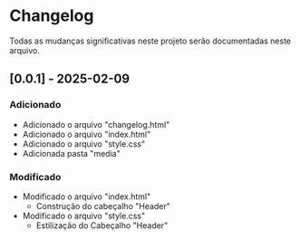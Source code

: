 # Changelog
Todas as mudanças significativas neste projeto serão documentadas neste arquivo.

## [0.0.1] - 2025-02-09
### Adicionado

- Adicionado o arquivo "changelog.html"
- Adicionado o arquivo "index.html"
- Adicionado o arquivo "style.css"
- Adicionada pasta "media"

### Modificado

- Modificado o arquivo "index.html"
    - Construção do cabeçalho "Header"
- Modificado o arquivo "style.css"
    - Estilização do Cabeçalho "Header"


